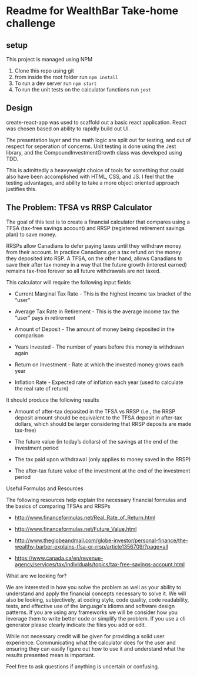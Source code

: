 # Readme for WealthBar Take-home challenge

## setup
This project is managed using NPM

1. Clone this repo using git
2. from inside the root folder run `npm install`
3. To run a dev server run `npm start`
4. To run the unit tests on the calculator functions run `jest`

## Design

create-react-app was used to scaffold out a basic react application. React was chosen based on ability to rapidly build out UI.

The presentation layer and the math logic are split out for testing, and out of respect for seperation of concerns. Unit testing is done using the Jest library, and the CompoundInvestmentGrowth class was developed using TDD. 

This is admittedly a heavyweight choice of tools for something that could also have been accomplished with HTML, CSS, and JS. I feel that the testing advantages, and ability to take a more object oriented approach justifies this.

## The Problem: TFSA vs RRSP Calculator
The goal of this test is to create a financial calculator that compares using a TFSA (tax-free savings account) and RRSP (registered retirement savings plan) to save money.

RRSPs allow Canadians to defer paying taxes until they withdraw money from their account. In practice Canadians get a tax refund on the money they deposited into RSP. A TFSA, on the other hand, allows Canadians to save their after tax money in a way that the future growth (interest earned) remains tax-free forever so all future withdrawals are not taxed.


This calculator will require the following input fields

- Current Marginal Tax Rate - This is the highest income tax bracket of the “user”

- Average Tax Rate in Retirement - This is the average income tax the “user” pays in retirement

- Amount of Deposit - The amount of money being deposited in the comparison

- Years Invested - The number of years before this money is withdrawn again

- Return on Investment - Rate at which the invested money grows each year

- Inflation Rate - Expected rate of inflation each year (used to calculate the real rate of return)


It should produce the following results

- Amount of after-tax deposited in the TFSA vs RRSP (i.e., the RRSP deposit amount should be equivalent to the TFSA deposit in after-tax dollars, which should be larger considering that RRSP deposits are made tax-free)

- The future value (in today’s dollars) of the savings at the end of the investment period

- The tax paid upon withdrawal (only applies to money saved in the RRSP)

- The after-tax future value of the investment at the end of the investment period

Useful Formulas and Resources


The following resources help explain the necessary financial formulas and the basics of comparing TFSAs and RRSPs


- http://www.financeformulas.net/Real_Rate_of_Return.html

- http://www.financeformulas.net/Future_Value.html

- http://www.theglobeandmail.com/globe-investor/personal-finance/the-wealthy-barber-explains-tfsa-or-rrsp/article1356709/?page=all

- https://www.canada.ca/en/revenue-agency/services/tax/individuals/topics/tax-free-savings-account.html


What are we looking for?


We are interested in how you solve the problem as well as your ability to understand and apply the financial concepts necessary to solve it. We will also be looking, subjectively, at coding style, code quality, code readability, tests, and effective use of the language's idioms and software design patterns. If you are using any frameworks we will be consider how you leverage them to write better code or simplify the problem. If you use a cli generator please clearly indicate the files you add or edit.


While not necessary credit will be given for providing a solid user experience. Communicating what the calculator does for the user and ensuring they can easily figure out how to use it and understand what the results presented mean is important.

Feel free to ask questions if anything is uncertain or confusing.